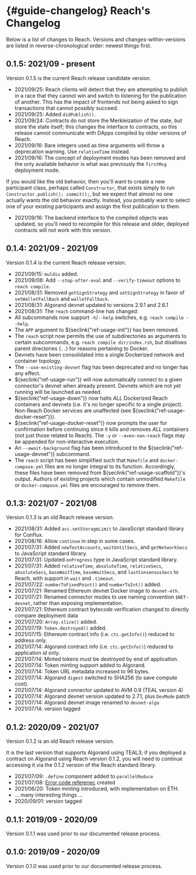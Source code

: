 


# {#guide-changelog} Reach's Changelog

Below is a list of changes to Reach.
Versions and changes-within-versions are listed in reverse-chronological order: newest things first.

## 0.1.5: 2021/09 - present

Version 0.1.5 is the current Reach release candidate version.

+ 2021/09/25: Reach clients will detect that they are attempting to publish in a race that they cannot win and switch to listening for the publication of another.
This has the impact of frontends not being asked to sign transactions that cannot possibly succeed.
+ 2021/09/25: Added `didPublish()`.
+ 2021/09/24: Contracts do not store the Merkleization of the state, but store the state itself; this changes the interface to contracts, so this release cannot communicate with DApps compiled by older versions of Reach.
+ 2021/09/16: Bare integers used as time arguments will throw a deprecation warning. Use `relativeTime` instead.
+ 2021/09/16: The concept of deployment modes has been removed and the only available behavior is what was previously the `firstMsg` deployment mode.

If you would like the old behavior, then you'll want to create a new participant class, perhaps called `Constructor`, that exists simply to run `Constructor.publish(); commit();`, but we expect that almost no one actually wants the old behavior exactly.
Instead, you probably want to select one of your existing participants and assign the first publication to them.
+ 2021/09/16: The backend interface to the compiled objects was updated, so you'll need to recompile for this release and older, deployed contracts will not work with this version.


## 0.1.4: 2021/09 - 2021/09

Version 0.1.4 is the current Reach release version.

+ 2021/09/15: `muldiv` added.
+ 2021/09/08: Add `--stop-after-eval` and `--verify-timeout` options to `reach compile`.
+ 2021/08/31: Removed `getSignStrategy` and `setSignStrategy` in favor of `setWalletFallBack` and `walletFallback`.
+ 2021/08/31: Algorand devnet updated to versions 2.9.1 and 2.6.1
+ 2021/08/31: The `reach` command-line has changed:
+ All subcommands now support `-h`/`--help` switches, e.g. `reach compile --help`.
+ The `APP` argument to ${seclink("ref-usage-init")} has been removed.
+ The `reach` script now permits the use of subdirectories as arguments to certain subcommands, e.g. `reach compile dir/index.rsh`, but disallows parent directories (`..`) for reasons pertaining to Docker.
+ Devnets have been consolidated into a single Dockerized network and container topology.
+ The `--use-existing-devnet` flag has been deprecated and no longer has any effect.
+ ${seclink("ref-usage-run")} will now automatically connect to a given connector's devnet when already present.
Devnets which are not yet running will be launched as needed.
+ ${seclink("ref-usage-down")} now halts _ALL_ Dockerized Reach containers and devnets (i.e. it's no longer specific to a single project).
Non-Reach Docker services are unaffected (see ${seclink("ref-usage-docker-reset")}).
+ ${seclink("ref-usage-docker-reset")} now prompts the user for confirmation before continuing since it kills and removes _ALL_ containers (not just those related to Reach).
The `-y` or `--even-non-reach` flags may be appended for non-interactive execution.
+ An `--await-background` flag has been introduced to the ${seclink("ref-usage-devnet")} subcommand.
+ The `reach` script has been simplified such that `Makefile` and `docker-compose.yml` files are no longer integral to its function.
Accordingly, these files have been removed from ${seclink("ref-usage-scaffold")}'s output.
Authors of existing projects which contain unmodified `Makefile` or `docker-compose.yml` files are encouraged to remove them.



## 0.1.3: 2021/07 - 2021/08

Version 0.1.3 is an old Reach release version.

+ 2021/08/31: Added `acc.setStorageLimit` to JavaScript standard library for Conflux.
+ 2021/08/16: Allow `continue` in step in some cases.
+ 2021/07/31: Added `newTestAccounts`, `waitUntilSecs`, and `getNetworkSecs` to JavaScript standard library.
+ 2021/07/31: Updated `onProgress` type in JavaScript standard library.
+ 2021/07/31: Added `relativeTime`, `absoluteTime`, `relativeSecs`, `absoluteSecs`, `baseWaitTime`, `baseWaitSecs`, and `lastConsensusSecs` to Reach, with support in `wait` and `.timeout`.
+ 2021/07/22: `numberToFixedPoint()` and `numberToInt()` added.
+ 2021/07/21: Renamed Ethereum devnet Docker image to `devnet-eth`.
+ 2021/07/21: Renamed connector modes to use naming convention `$NET-devnet`, rather than exposing implementation.
+ 2021/07/21: Ethereum contract bytecode verification changed to directly compare deployment data
+ 2021/07/20: `Array.slice()` added.
+ 2021/07/19: `Token.destroyed()` added.
+ 2021/07/15: Ethereum contract info (i.e. `ctc.getInfo()`) reduced to address only.
+ 2021/07/14: Algorand contract info (i.e. `ctc.getInfo()`) reduced to application id only.
+ 2021/07/14: Minted tokens must be destroyed by end of application.
+ 2021/07/14: Token minting support added to Algorand.
+ 2021/07/14: Token URL metadata increased to 96 bytes.
+ 2021/07/14: Algorand `digest` switched to SHA256 (to save compute cost).
+ 2021/07/14: Algorand connector updated to AVM 0.9 (TEAL version 4)
+ 2021/07/14: Algorand devnet version updated to 2.7.1, plus `DevMode` patch
+ 2021/07/14: Algorand devnet image renamed to `devnet-algo`
+ 2021/07/14: version tagged


## 0.1.2: 2020/09 - 2021/07

Version 0.1.2 is an old Reach release version.

It is the last version that supports Algorand using TEAL3; if you deployed a contract on Algorand using Reach version 0.1.2, you will need to continue accessing it via the 0.1.2 version of the Reach standard library.

+ 2021/07/09: `.define` component added to `parallelReduce`
+ 2021/07/08: [Error code referenec](##ref-error-codes) created
+ 2021/06/20: Token minting introduced, with implementation on ETH.
+ ... many interesting things ...
+ 2020/09/01: version tagged


## 0.1.1: 2019/09 - 2020/09

Version 0.1.1 was used prior to our documented release process.

## 0.1.0: 2019/09 - 2020/09

Version 0.1.0 was used prior to our documented release process.
